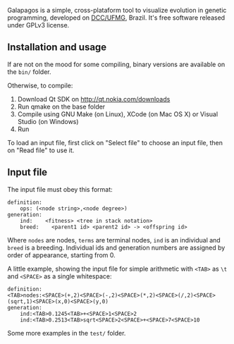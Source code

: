 Galapagos is a simple, cross-plataform tool to visualize evolution in genetic programming, developed on [DCC/UFMG](http://dcc.ufmg.br), Brazil. It's free software released under GPLv3 license.

Installation and usage
----------------------
If are not on the mood for some compiling, binary versions are available on the `bin/` folder.

Otherwise, to compile:

1. Download Qt SDK on http://qt.nokia.com/downloads
2. Run qmake on the base folder
3. Compile using GNU Make (on Linux), XCode (on Mac OS X) or Visual Studio (on Windows)
4. Run

To load an input file, first click on "Select file" to choose an input file, then on "Read file" to use it.

Input file
----------
The input file must obey this format:

    definition:
    	ops: (<node string>,<node degree>)
    generation:
    	ind:	<fitness> <tree in stack notation>
    	breed:    <parent1 id> <parent2 id> -> <offspring id>

Where `nodes` are nodes, `terms` are terminal nodes, `ind` is an individual and `breed` is a breeding.
Individual ids and generation numbers are assigned by order of appearance, starting from 0. 

A little example, showing the input file for simple arithmetic with `<TAB>` as `\t` and `<SPACE>` as a single whitespace:

    definition:
    <TAB>nodes:<SPACE>(+,2)<SPACE>(-,2)<SPACE>(*,2)<SPACE>(/,2)<SPACE>(sqrt,1)<SPACE>(x,0)<SPACE>(y,0)
    generation:
        ind:<TAB>0.1245<TAB>+<SPACE>1<SPACE>2
        ind:<TAB>0.2513<TAB>sqrt<SPACE>2<SPACE>+<SPACE>7<SPACE>10

Some more examples in the `test/` folder.
